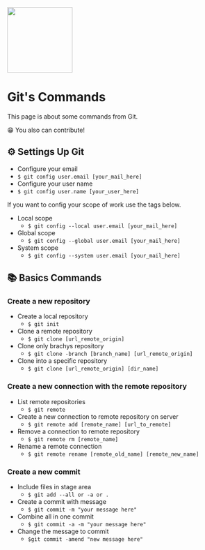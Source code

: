 <div>
  <img src="https://fomotis.github.io/Demonstration/pics/Octocat.png" width="150px"/)
</div>

# Git's Commands

This page is about some commands from Git. 

😁 You also can contribute!

## ⚙️ Settings Up Git

- Configure your email 
-  `$ git config user.email [your_mail_here]`
- Configure your user name 
- `$ git config user.name [your_user_here]`
  
If you want to config your scope of work use the tags below.

- Local scope 
  - `$ git config --local user.email [your_mail_here]`
- Global scope 
  - `$ git config --global user.email [your_mail_here]`
- System scope 
  - `$ git config --system user.email [your_mail_here]`

## 📚 Basics Commands

### Create a new repository
  - Create a local repository
    - `$ git init`
  - Clone a remote repository
    - `$ git clone [url_remote_origin]`
  - Clone only brachys repository
    - `$ git clone -branch [branch_name] [url_remote_origin]`
  - Clone into a specific repository
    - `$ git clone [url_remote_origin] [dir_name]`
  
### Create a new connection with the remote repository
- List remote repositories
  - `$ git remote`
- Create a new connection to remote repository on server
  - `$ git remote add [remote_name] [url_to_remote]`
- Remove a connection to remote repository
  - `$ git remote rm [remote_name]`
- Rename a remote connection
  - `$ git remote rename [remote_old_name] [remote_new_name]`

### Create a new commit
- Include files in stage area
  - `$ git add --all or -a or .` 
- Create a commit with message
  - `$ git commit -m "your message here"`
- Combine all in one commit
  - `$ git commit -a -m "your message here"`
- Change the message to commit
  - `$git commit -amend "new message here"`
